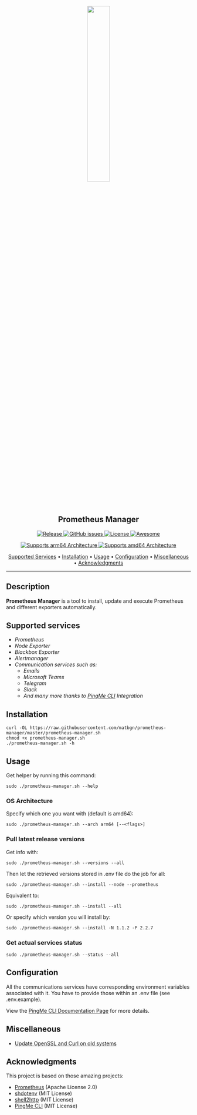 <!-- markdownlint-disable MD033 -->
<!-- markdownlint-disable-next-line -->
<h2 align="center">
  <br>
  <p align="center"><img width=35% alt="" src="https://raw.githubusercontent.com/matbgn/prometheus-manager/master/docs/img/prometheus-manager_logo.svg"></p>
Prometheus Manager
</h2>

<p align="center">
   <a href="https://github.com/matbgn/prometheus-manager/releases">
   <img alt="Release" src="https://img.shields.io/github/v/release/matbgn/prometheus-manager">
   <a href="https://github.com/matbgn/prometheus-manager/issues">
   <img alt="GitHub issues" src="https://img.shields.io/github/issues/matbgn/prometheus-manager?style=flat-square&logo=github&logoColor=white">
   <a href="https://github.com/matbgn/prometheus-manager/blob/master/LICENSE.md">
   <img alt="License" src="https://img.shields.io/github/license/matbgn/prometheus-manager">
   <a href="https://github.com/agarrharr/awesome-cli-apps#devops">
   <img alt="Awesome" src="https://cdn.rawgit.com/sindresorhus/awesome/d7305f38d29fed78fa85652e3a63e154dd8e8829/media/badge.svg">
</p>

<p align="center">
    <img alt="Supports arm64 Architecture" src="https://img.shields.io/badge/arm64-yes-green.svg">
    <img alt="Supports amd64 Architecture" src="https://img.shields.io/badge/amd64-yes-green.svg">
</p>

<p align="center">
  <a href="#supported-services">Supported Services</a> •
  <a href="#installation">Installation</a> •
  <a href="#usage">Usage</a> •
  <a href="#configuration">Configuration</a> •
  <a href="#miscellaneous">Miscellaneous</a> •
  <a href="#acknowledgments">Acknowledgments</a>
</p>

---


## Description
**Prometheus Manager** is a tool to install, update and execute Prometheus and different exporters automatically.

## Supported services

- *Prometheus*
- *Node Exporter*
- *Blackbox Exporter*
- *Alertmanager*
- *Communication services such as:*
  - *Emails*
  - *Microsoft Teams*
  - *Telegram*
  - *Slack*
  - *And many more thanks to [PingMe CLI](https://pingme.lmno.pk/#/services) Integration*

## Installation
    curl -OL https://raw.githubusercontent.com/matbgn/prometheus-manager/master/prometheus-manager.sh
    chmod +x prometheus-manager.sh
    ./prometheus-manager.sh -h

## Usage
Get helper by running this command:

    sudo ./prometheus-manager.sh --help

### OS Architecture
Specify which one you want with (default is amd64):

    sudo ./prometheus-manager.sh --arch arm64 [--<flags>]

### Pull latest release versions
Get info with:

    sudo ./prometheus-manager.sh --versions --all

Then let the retrieved versions stored in .env file do the job for all:

    sudo ./prometheus-manager.sh --install --node --prometheus

Equivalent to:

    sudo ./prometheus-manager.sh --install --all

Or specify which version you will install by:

    sudo ./prometheus-manager.sh --install -N 1.1.2 -P 2.2.7

### Get actual services status

    sudo ./prometheus-manager.sh --status --all

## Configuration

All the communications services have corresponding environment variables associated with it. You
have to provide those within an .env file (see .env.example).

View the [PingMe CLI Documentation Page](https://pingme.lmno.pk/#/services) for more
details.

## Miscellaneous

- [Update OpenSSL and Curl on old systems](update_ssl_curl_on_old_systems.md)

## Acknowledgments

This project is based on those amazing projects:
- [Prometheus](https://github.com/prometheus/) (Apache License 2.0)
- [shdotenv](https://github.com/ko1nksm/shdotenv) (MIT License)
- [shell2http](https://github.com/msoap/shell2http) (MIT License)
- [PingMe CLI](https://github.com/nikoksr/notify) (MIT License)

